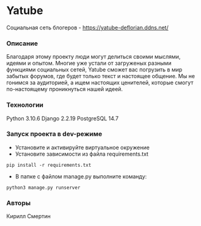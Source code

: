 # Yatube
Социальная сеть блогеров - https://yatube-deflorian.ddns.net/
### Описание
Благодаря этому проекту люди могут делиться своими мыслями, идеями и опытом. Многие уже устали от загруженых разными функциями социальных сетей, Yatube сможет вас погрузить в мир забытых форумов, где будет только текст и настоящее общение. Мы не гонимся за аудиторией, а ищем настоящих ценителей, которые смогут по-настоящему проникнуться нашей идеей.
### Технологии
Python 3.10.6
Django 2.2.19
PostgreSQL 14.7
### Запуск проекта в dev-режиме
- Установите и активируйте виртуальное окружение
- Установите зависимости из файла requirements.txt
```
pip install -r requirements.txt
``` 
- В папке с файлом manage.py выполните команду:
```
python3 manage.py runserver
```
### Авторы
Кирилл Смертин
